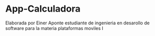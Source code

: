 # App-Calculadora

Elaborada por Einer Aponte estudiante de ingenieria en desarollo de software para la materia plataformas moviles I
